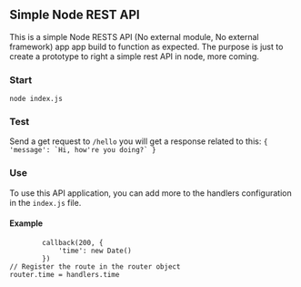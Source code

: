 ## Simple Node REST API
This is a simple Node RESTS API (No external module, No external framework) app app build to function as expected.
The purpose is just to create a prototype to right a simple rest API in node, 
more coming.

### Start
``` node index.js ```

### Test
Send a get request to ```/hello``` you will get a response related to this: ``` {
            'message': `Hi, how're you doing?`
        } ```

### Use
To use this API application, you can add more to the handlers configuration in the ```index.js``` file. 
#### Example
``` handlers.time =  (data = null, callback) => {
        callback(200, {
            'time': new Date()
        })
// Register the route in the router object
router.time = handlers.time

```
